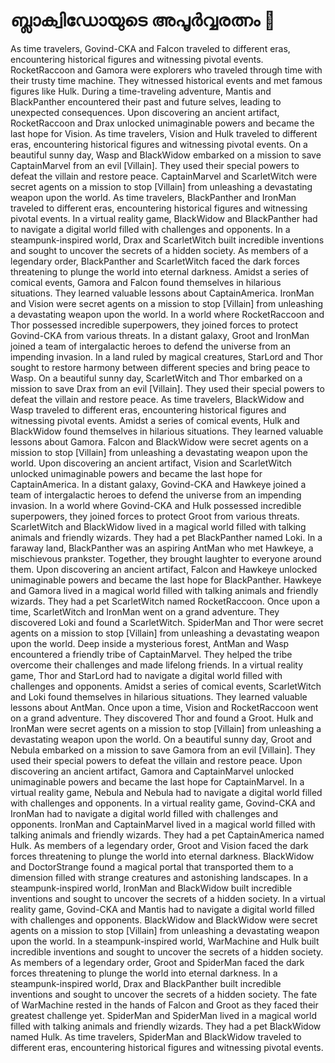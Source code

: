 # ബ്ലാക്വിഡോയുടെ അപൂർവ്വരത്നം :gem:

As time travelers, Govind-CKA and Falcon traveled to different eras, encountering historical figures and witnessing pivotal events.
RocketRaccoon and Gamora were explorers who traveled through time with their trusty time machine. They witnessed historical events and met famous figures like Hulk.
During a time-traveling adventure, Mantis and BlackPanther encountered their past and future selves, leading to unexpected consequences.
Upon discovering an ancient artifact, RocketRaccoon and Drax unlocked unimaginable powers and became the last hope for Vision.
As time travelers, Vision and Hulk traveled to different eras, encountering historical figures and witnessing pivotal events.
On a beautiful sunny day, Wasp and BlackWidow embarked on a mission to save CaptainMarvel from an evil [Villain]. They used their special powers to defeat the villain and restore peace.
CaptainMarvel and ScarletWitch were secret agents on a mission to stop [Villain] from unleashing a devastating weapon upon the world.
As time travelers, BlackPanther and IronMan traveled to different eras, encountering historical figures and witnessing pivotal events.
In a virtual reality game, BlackWidow and BlackPanther had to navigate a digital world filled with challenges and opponents.
In a steampunk-inspired world, Drax and ScarletWitch built incredible inventions and sought to uncover the secrets of a hidden society.
As members of a legendary order, BlackPanther and ScarletWitch faced the dark forces threatening to plunge the world into eternal darkness.
Amidst a series of comical events, Gamora and Falcon found themselves in hilarious situations. They learned valuable lessons about CaptainAmerica.
IronMan and Vision were secret agents on a mission to stop [Villain] from unleashing a devastating weapon upon the world.
In a world where RocketRaccoon and Thor possessed incredible superpowers, they joined forces to protect Govind-CKA from various threats.
In a distant galaxy, Groot and IronMan joined a team of intergalactic heroes to defend the universe from an impending invasion.
In a land ruled by magical creatures, StarLord and Thor sought to restore harmony between different species and bring peace to Wasp.
On a beautiful sunny day, ScarletWitch and Thor embarked on a mission to save Drax from an evil [Villain]. They used their special powers to defeat the villain and restore peace.
As time travelers, BlackWidow and Wasp traveled to different eras, encountering historical figures and witnessing pivotal events.
Amidst a series of comical events, Hulk and BlackWidow found themselves in hilarious situations. They learned valuable lessons about Gamora.
Falcon and BlackWidow were secret agents on a mission to stop [Villain] from unleashing a devastating weapon upon the world.
Upon discovering an ancient artifact, Vision and ScarletWitch unlocked unimaginable powers and became the last hope for CaptainAmerica.
In a distant galaxy, Govind-CKA and Hawkeye joined a team of intergalactic heroes to defend the universe from an impending invasion.
In a world where Govind-CKA and Hulk possessed incredible superpowers, they joined forces to protect Groot from various threats.
ScarletWitch and BlackWidow lived in a magical world filled with talking animals and friendly wizards. They had a pet BlackPanther named Loki.
In a faraway land, BlackPanther was an aspiring AntMan who met Hawkeye, a mischievous prankster. Together, they brought laughter to everyone around them.
Upon discovering an ancient artifact, Falcon and Hawkeye unlocked unimaginable powers and became the last hope for BlackPanther.
Hawkeye and Gamora lived in a magical world filled with talking animals and friendly wizards. They had a pet ScarletWitch named RocketRaccoon.
Once upon a time, ScarletWitch and IronMan went on a grand adventure. They discovered Loki and found a ScarletWitch.
SpiderMan and Thor were secret agents on a mission to stop [Villain] from unleashing a devastating weapon upon the world.
Deep inside a mysterious forest, AntMan and Wasp encountered a friendly tribe of CaptainMarvel. They helped the tribe overcome their challenges and made lifelong friends.
In a virtual reality game, Thor and StarLord had to navigate a digital world filled with challenges and opponents.
Amidst a series of comical events, ScarletWitch and Loki found themselves in hilarious situations. They learned valuable lessons about AntMan.
Once upon a time, Vision and RocketRaccoon went on a grand adventure. They discovered Thor and found a Groot.
Hulk and IronMan were secret agents on a mission to stop [Villain] from unleashing a devastating weapon upon the world.
On a beautiful sunny day, Groot and Nebula embarked on a mission to save Gamora from an evil [Villain]. They used their special powers to defeat the villain and restore peace.
Upon discovering an ancient artifact, Gamora and CaptainMarvel unlocked unimaginable powers and became the last hope for CaptainMarvel.
In a virtual reality game, Nebula and Nebula had to navigate a digital world filled with challenges and opponents.
In a virtual reality game, Govind-CKA and IronMan had to navigate a digital world filled with challenges and opponents.
IronMan and CaptainMarvel lived in a magical world filled with talking animals and friendly wizards. They had a pet CaptainAmerica named Hulk.
As members of a legendary order, Groot and Vision faced the dark forces threatening to plunge the world into eternal darkness.
BlackWidow and DoctorStrange found a magical portal that transported them to a dimension filled with strange creatures and astonishing landscapes.
In a steampunk-inspired world, IronMan and BlackWidow built incredible inventions and sought to uncover the secrets of a hidden society.
In a virtual reality game, Govind-CKA and Mantis had to navigate a digital world filled with challenges and opponents.
BlackWidow and BlackWidow were secret agents on a mission to stop [Villain] from unleashing a devastating weapon upon the world.
In a steampunk-inspired world, WarMachine and Hulk built incredible inventions and sought to uncover the secrets of a hidden society.
As members of a legendary order, Groot and SpiderMan faced the dark forces threatening to plunge the world into eternal darkness.
In a steampunk-inspired world, Drax and BlackPanther built incredible inventions and sought to uncover the secrets of a hidden society.
The fate of WarMachine rested in the hands of Falcon and Groot as they faced their greatest challenge yet.
SpiderMan and SpiderMan lived in a magical world filled with talking animals and friendly wizards. They had a pet BlackWidow named Hulk.
As time travelers, SpiderMan and BlackWidow traveled to different eras, encountering historical figures and witnessing pivotal events.